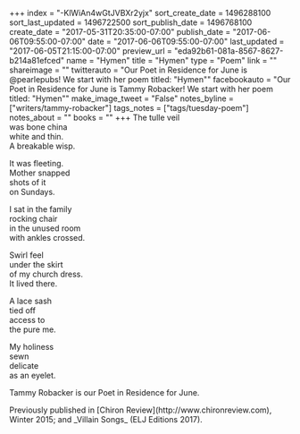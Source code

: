 +++
index = "-KlWiAn4wGtJVBXr2yjx"
sort_create_date = 1496288100
sort_last_updated = 1496722500
sort_publish_date = 1496768100
create_date = "2017-05-31T20:35:00-07:00"
publish_date = "2017-06-06T09:55:00-07:00"
date = "2017-06-06T09:55:00-07:00"
last_updated = "2017-06-05T21:15:00-07:00"
preview_url = "eda92b61-081a-8567-8627-b214a81efced"
name = "Hymen"
title = "Hymen"
type = "Poem"
link = ""
shareimage = ""
twitterauto = "Our Poet in Residence for June is @pearlepubs! We start with her poem titled: \"Hymen\""
facebookauto = "Our Poet in Residence for June is Tammy Robacker! We start with her poem titled: \"Hymen\""
make_image_tweet = "False"
notes_byline = ["writers/tammy-robacker"]
tags_notes = ["tags/tuesday-poem"]
notes_about = ""
books = ""
+++
The tulle veil<br>
was bone china<br>
white and thin.<br>
A breakable wisp.

It was fleeting.<br>
Mother snapped<br>
shots of it<br>
on Sundays. 

I sat in the family<br>
rocking chair<br>
in the unused room<br>
with ankles crossed.

Swirl feel<br>
under the skirt<br>
of my church dress.<br>
It lived there.

A lace sash<br>
tied off<br>
access to<br>
the pure me.

My holiness<br>
sewn<br>
delicate<br> 
as an eyelet.

<p class="poem-footer">Tammy Robacker is our Poet in Residence for June.</p>

<p class="poem-footer">Previously published in [Chiron Review](http://www.chironreview.com), Winter 2015; and _Villain Songs_ (ELJ Editions 2017).</p>